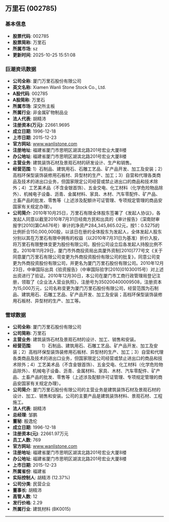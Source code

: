 ## 万里石 (002785)

### 基本信息

- **股票代码**: 002785
- **股票简称**: 万里石
- **所属市场**: sz
- **更新时间**: 2025-10-25 15:51:08

### 巨潮资讯数据

- **公司全称**: 厦门万里石股份有限公司
- **英文名称**: Xiamen Wanli Stone Stock Co., Ltd.
- **A股代码**: 002785
- **A股简称**: 万里石
- **所属市场**: 深交所主板
- **所属行业**: 非金属矿物制品业
- **法人代表**: 胡精沛
- **注册资本(万元)**: 22661.9695
- **成立日期**: 1996-12-18
- **上市日期**: 2015-12-23
- **官方网站**: www.wanlistone.com
- **注册地址**: 福建省厦门市思明区湖滨北路201号宏业大厦8楼
- **办公地址**: 福建省厦门市思明区湖滨北路201号宏业大厦8楼
- **主营业务**: 建筑装饰石材及景观石材的研发设计、生产和销售。
- **经营范围**: 1）石制品、建筑用石、石雕工艺品、矿产品开发、加工及安装；2）高档环保型装饰装修用石板材、异型材的生产、加工；3）自营和代理各类商品及技术的进出口业务，但国家限定公司经营或禁止进出口的商品和技术除外；4）工艺美术品（不含金银首饰）、五金交电、化工材料（化学危险物品除外）、机械电子设备、沥青、金属材料、家具、木材、汽车零配件、矿产品、土畜产品的批发、零售等（上述涉及配额许可证管理、专项规定管理的商品安国家有关规定办理）。
- **公司简介**: 2010年10月25日，万里石有限全体股东签署了《发起人协议》，各发起人同意以截至2010年7月31日经南方民和出具的《审计报告》（深南财审报字[2010]第CA676号）审计的净资产284,345,865.02元，按1：0.5275的比例折合150,000,000股，以该日在册的全体股东为发起人，全体发起人股东分别以其在万里石有限中拥有的权益（以2010年7月31日为基准）折价入股，将万里石有限整体变更为股份有限公司。股份公司设立后各发起人持股比例不变。2010年11月29日，厦门市外商投资局出具厦外资制[2010]777号文《关于同意厦门万里石有限公司变更为外商投资股份有限公司的批复》，同意公司变更为外商投资股份有限公司，并更名为厦门万里石股份有限公司。2010年12月23日，中审国际出具《验资报告》（中审国际验字[2010]01030015号）对上述出资进行了验证。2010年12月30日，本公司在厦门市工商行政管理局登记注册，领取了《企业法人营业执照》，注册号为350200400009508，注册资本为15,000万元，公司名称变更为厦门万里石股份有限公司，经营范围为石制品、建筑用石、石雕工艺品、矿产品开发、加工及安装；高档环保型装饰装修用石板材、异型材的生产、加工等。

### 雪球数据

- **公司全称**: 厦门万里石股份有限公司
- **公司简称**: 万里石
- **主营业务**: 建筑装饰石材及景观石材的设计、加工、销售和安装。
- **经营范围**: 　　1）石制品、建筑用石、石雕工艺品、矿产品开发、加工及安装；2）高档环保型装饰装修用石板材、异型材的生产、加工；3）自营和代理各类商品及技术的进出口业务，但国家限定公司经营或禁止进出口的商品和技术除外；4）工艺美术品（不含金银首饰）、五金交电、化工材料（化学危险物品除外）、机械电子设备、沥青、金属材料、家具、木材、汽车零配件、矿产品、土畜产品的批发、零售等（上述涉及配额许可证管理、专项规定管理的商品安国家有关规定办理）。
- **公司简介**: 厦门万里石股份有限公司的主营业务是建筑装饰石材及景观石材的设计、加工、销售和安装。公司的主要产品是建筑装饰材料、景观石材、工程施工。
- **法人代表**: 胡精沛
- **总经理**: 邹鹏
- **董秘**: 殷逸伦
- **成立日期**: 1996-12-18
- **注册资本(元)**: 22661.97万元
- **员工人数**: 769
- **官方网站**: www.wanlistone.com
- **注册地址**: 福建省厦门市思明区湖滨北路201号宏业大厦8楼
- **办公地址**: 福建省厦门市思明区湖滨北路201号宏业大厦8楼
- **上市日期**: 2015-12-23
- **所属省份**: 福建省
- **实际控制人**: 胡精沛 (12.37%)
- **公司分类**: 民营企业
- **董事长**: 胡精沛
- **高管人数**: 12
- **发行价格**: 2.29
- **所属行业**: 建筑材料 (BK0015)

---